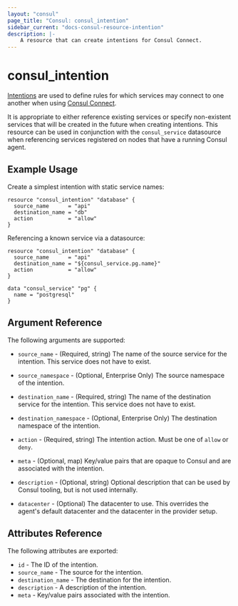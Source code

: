 ```yaml
---
layout: "consul"
page_title: "Consul: consul_intention"
sidebar_current: "docs-consul-resource-intention"
description: |-
    A resource that can create intentions for Consul Connect.
---
```


# consul_intention

[Intentions](https://www.consul.io/docs/connect/intentions.html) are used to define
rules for which services may connect to one another when using [Consul Connect](https://www.consul.io/docs/connect/index.html).

It is appropriate to either reference existing services or specify non-existent services
that will be created in the future when creating intentions. This resource can be used
in conjunction with the `consul_service` datasource when referencing services
registered on nodes that have a running Consul agent.

## Example Usage

Create a simplest intention with static service names:

```hcl
resource "consul_intention" "database" {
  source_name      = "api"
  destination_name = "db"
  action           = "allow"
}
```

Referencing a known service via a datasource:

```hcl
resource "consul_intention" "database" {
  source_name      = "api"
  destination_name = "${consul_service.pg.name}"
  action           = "allow"
}

data "consul_service" "pg" {
  name = "postgresql"
}
```

## Argument Reference

The following arguments are supported:

* `source_name` - (Required, string) The name of the source service for the intention. This
service does not have to exist.

* `source_namespace` - (Optional, Enterprise Only) The source namespace of the
  intention.

* `destination_name` - (Required, string) The name of the destination service for the intention. This
service does not have to exist.

* `destination_namespace` - (Optional, Enterprise Only) The destination
  namespace of the intention.

* `action` - (Required, string) The intention action. Must be one of `allow` or `deny`.

* `meta` - (Optional, map) Key/value pairs that are opaque to Consul and are associated
with the intention.

* `description` - (Optional, string) Optional description that can be used by Consul
tooling, but is not used internally.

* `datacenter` - (Optional) The datacenter to use. This overrides the
  agent's default datacenter and the datacenter in the provider setup.

## Attributes Reference

The following attributes are exported:

* `id` - The ID of the intention.
* `source_name` - The source for the intention.
* `destination_name` - The destination for the intention.
* `description` - A description of the intention.
* `meta` - Key/value pairs associated with the intention.
